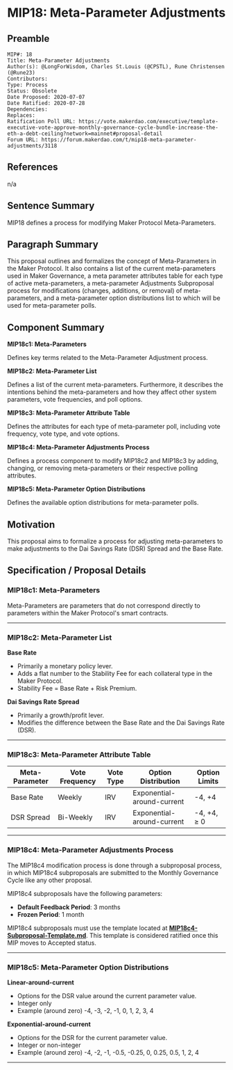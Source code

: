 # MIP18: Meta-Parameter Adjustments

## Preamble

```
MIP#: 18
Title: Meta-Parameter Adjustments
Author(s): @LongForWisdom, Charles St.Louis (@CPSTL), Rune Christensen (@Rune23)
Contributors: 
Type: Process
Status: Obsolete
Date Proposed: 2020-07-07
Date Ratified: 2020-07-28
Dependencies:
Replaces:
Ratification Poll URL: https://vote.makerdao.com/executive/template-executive-vote-approve-monthly-governance-cycle-bundle-increase-the-eth-a-debt-ceiling?network=mainnet#proposal-detail
Forum URL: https://forum.makerdao.com/t/mip18-meta-parameter-adjustments/3118
```

## References

n/a 

## Sentence Summary

MIP18 defines a process for modifying Maker Protocol Meta-Parameters. 

## Paragraph Summary

This proposal outlines and formalizes the concept of Meta-Parameters in the Maker Protocol. It also contains a list of the current meta-parameters used in Maker Governance, a meta parameter attributes table for each type of active meta-parameters, a meta-parameter Adjustments Subproposal process for modifications (changes, additions, or removal) of meta-parameters, and a meta-parameter option distributions list to which will be used for meta-parameter polls. 


## Component Summary

**MIP18c1: Meta-Parameters**

Defines key terms related to the Meta-Parameter Adjustment process.

**MIP18c2: Meta-Parameter List**

Defines a list of the current meta-parameters. Furthermore, it describes the intentions behind the meta-parameters and how they affect other system parameters, vote frequencies, and poll options. 

**MIP18c3: Meta-Parameter Attribute Table**

Defines the attributes for each type of meta-parameter poll, including vote frequency, vote type, and vote options. 

**MIP18c4: Meta-Parameter Adjustments Process**

Defines a process component to modify MIP18c2 and MIP18c3 by adding, changing, or removing meta-parameters or their respective polling attributes.

**MIP18c5: Meta-Parameter Option Distributions**

Defines the available option distributions for meta-parameter polls.

## Motivation

This proposal aims to formalize a process for adjusting meta-parameters to make adjustments to the Dai Savings Rate (DSR) Spread and the Base Rate. 

## Specification / Proposal Details

### MIP18c1: Meta-Parameters

Meta-Parameters are parameters that do not correspond directly to parameters within the Maker Protocol's smart contracts.

---

### MIP18c2: Meta-Parameter List

**Base Rate**

- Primarily a monetary policy lever.
- Adds a flat number to the Stability Fee for each collateral type in the Maker Protocol.
- Stability Fee = Base Rate + Risk Premium.

**Dai Savings Rate Spread**

- Primarily a growth/profit lever.
- Modifies the difference between the Base Rate and the Dai Savings Rate (DSR).

---

### MIP18c3: Meta-Parameter Attribute Table

| Meta-Parameter | Vote Frequency| Vote Type|Option Distribution | Option Limits |
|----------------|---------------|----------|------|---
| Base Rate      | Weekly        | IRV      |Exponential-around-current      | -4, +4
| DSR Spread     | Bi-Weekly     | IRV      | Exponential-around-current     | -4, +4, ≥ 0

---
### MIP18c4: Meta-Parameter Adjustments Process 

The MIP18c4 modification process is done through a subproposal process, in which MIP18c4 subproposals are submitted to the Monthly Governance Cycle like any other proposal.

MIP18c4 subproposals have the following parameters:

- **Default Feedback Period**: 3 months
- **Frozen Period**: 1 month

MIP18c4 subproposals must use the template located at **[MIP18c4-Subproposal-Template.md](https://github.com/makerdao/mips/blob/RFC/MIP18/MIP18c4-Subproposal-Template.md)**. This template is considered ratified once this MIP moves to Accepted status.

---

### MIP18c5: Meta-Parameter Option Distributions

**Linear-around-current**

- Options for the DSR value around the current parameter value.
- Integer only
- Example (around zero) -4, -3, -2, -1, 0, 1, 2, 3, 4

**Exponential-around-current**

- Options for the DSR for the current parameter value.
- Integer or non-integer
- Example (around zero) -4, -2, -1, -0.5, -0.25, 0, 0.25, 0.5, 1, 2, 4


---
